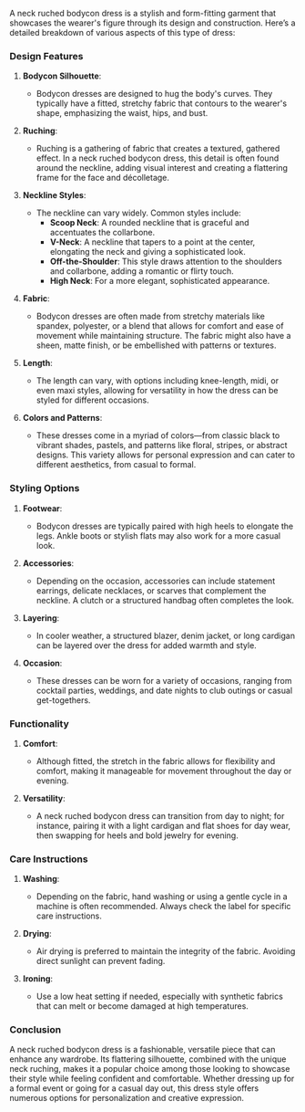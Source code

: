 A neck ruched bodycon dress is a stylish and form-fitting garment that showcases the wearer's figure through its design and construction. Here’s a detailed breakdown of various aspects of this type of dress:

### Design Features

1. **Bodycon Silhouette**: 
   - Bodycon dresses are designed to hug the body's curves. They typically have a fitted, stretchy fabric that contours to the wearer's shape, emphasizing the waist, hips, and bust.

2. **Ruching**: 
   - Ruching is a gathering of fabric that creates a textured, gathered effect. In a neck ruched bodycon dress, this detail is often found around the neckline, adding visual interest and creating a flattering frame for the face and décolletage.

3. **Neckline Styles**: 
   - The neckline can vary widely. Common styles include:
     - **Scoop Neck**: A rounded neckline that is graceful and accentuates the collarbone.
     - **V-Neck**: A neckline that tapers to a point at the center, elongating the neck and giving a sophisticated look.
     - **Off-the-Shoulder**: This style draws attention to the shoulders and collarbone, adding a romantic or flirty touch.
     - **High Neck**: For a more elegant, sophisticated appearance.

4. **Fabric**: 
   - Bodycon dresses are often made from stretchy materials like spandex, polyester, or a blend that allows for comfort and ease of movement while maintaining structure. The fabric might also have a sheen, matte finish, or be embellished with patterns or textures.

5. **Length**: 
   - The length can vary, with options including knee-length, midi, or even maxi styles, allowing for versatility in how the dress can be styled for different occasions.

6. **Colors and Patterns**: 
   - These dresses come in a myriad of colors—from classic black to vibrant shades, pastels, and patterns like floral, stripes, or abstract designs. This variety allows for personal expression and can cater to different aesthetics, from casual to formal.

### Styling Options

1. **Footwear**: 
   - Bodycon dresses are typically paired with high heels to elongate the legs. Ankle boots or stylish flats may also work for a more casual look.

2. **Accessories**: 
   - Depending on the occasion, accessories can include statement earrings, delicate necklaces, or scarves that complement the neckline. A clutch or a structured handbag often completes the look.

3. **Layering**: 
   - In cooler weather, a structured blazer, denim jacket, or long cardigan can be layered over the dress for added warmth and style.

4. **Occasion**: 
   - These dresses can be worn for a variety of occasions, ranging from cocktail parties, weddings, and date nights to club outings or casual get-togethers.

### Functionality

1. **Comfort**: 
   - Although fitted, the stretch in the fabric allows for flexibility and comfort, making it manageable for movement throughout the day or evening.

2. **Versatility**: 
   - A neck ruched bodycon dress can transition from day to night; for instance, pairing it with a light cardigan and flat shoes for day wear, then swapping for heels and bold jewelry for evening.

### Care Instructions

1. **Washing**: 
   - Depending on the fabric, hand washing or using a gentle cycle in a machine is often recommended. Always check the label for specific care instructions.
   
2. **Drying**: 
   - Air drying is preferred to maintain the integrity of the fabric. Avoiding direct sunlight can prevent fading.

3. **Ironing**: 
   - Use a low heat setting if needed, especially with synthetic fabrics that can melt or become damaged at high temperatures.

### Conclusion

A neck ruched bodycon dress is a fashionable, versatile piece that can enhance any wardrobe. Its flattering silhouette, combined with the unique neck ruching, makes it a popular choice among those looking to showcase their style while feeling confident and comfortable. Whether dressing up for a formal event or going for a casual day out, this dress style offers numerous options for personalization and creative expression.